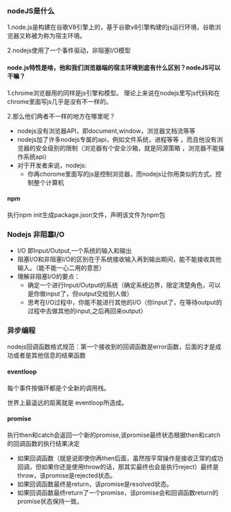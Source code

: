 ### nodeJS是什么

1.node.js是构建在谷歌V8引擎上的，基于谷歌v8引擎构建的js运行环境，谷歌浏览器又称被为称为宿主环境。

2.nodejs使用了一个事件驱动，非阻塞I/O模型

#### node.js特性是啥，他和我们浏览器端的宿主环境到底有什么区别？nodeJS可以干嘛？

1.chrome浏览器用的同样是js引擎和模型。 理论上来说在nodejs里写js代码和在chrome里面写js几乎是没有不一样的。

2.那么他们两者不一样的地方在哪里呢？

- nodejs没有浏览器API，即document,window，浏览器文档流等等
- nodejs加了许多nodejs专属的api，例如文件系统，进程等等 ，而且他没有浏览器的安全级别的限制（浏览器有个安全沙箱，就是同源策略 ，浏览器不能操作系统api）
- 对于开发者来说，nodejs:
  - 你再chorome里面写的js是控制浏览器，而nodejs让你用类似的方式，控制整个计算机

 #### npm

执行npm init生成package.json文件，声明该文件为npm包

### Nodejs 非阻塞I/O

- I/O 即Input/Output,一个系统的输入和输出
- 阻塞I/O和非阻塞I/O的区别在于系统接收输入再到输出期间，能不能接收其他输入。（能不能一心二用的意思）
- 理解非阻塞I/O的要点：
  - 确定一个进行Input/Output的系统（确定系统边界，限定清楚角色，可以是你做input了，但output交给别人做）
  - 思考在I/O过程中，你能不能进行其他的I/O（你input了，在等待output的过程中去做其他的input,之后再回来output）



### 异步编程

nodejs回调函数格式规范：第一个接收到的回调函数是error函数，后面的才是成功或者是其他信息的结果函数

#### eventloop

每个事件按循环都是个全新的调用栈。

世界上最遥远的距离就是 eventloop所造成。



#### promise

执行then和catch会返回一个新的promise,该promise最终状态根据then和catch的回调函数的执行结果决定

- 如果回调函数（就是说即使你再then后面，虽然按平常操作是接收正常的成功回调，但如果你还是使用throw的话，那其实最终也会是执行reject）最终是throw，该promise是rejected状态。
- 如果回调函数最终是return，该promise是resolved状态。
- 如果回调函数最终return了一个promise，该promise会和回调函数return的promise状态保持一致。

